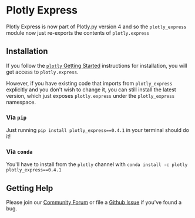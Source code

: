 # Plotly Express

Plotly Express is now part of Plotly.py version 4 and so the `plotly_express` module now just re-exports the contents of `plotly.express`

## Installation

If you follow the [`plotly` Getting Started](https://plot.ly/python/getting-started/) instructions for installation, you will get access to `plotly.express`.

However, if you have existing code that imports from `plotly_express` explicitly and you don't wish to change it, you can still install the latest version, which just exposes `plotly.express` under the `plotly_express` namespace.

### Via `pip`

Just running `pip install plotly_express==0.4.1` in your terminal should do it!

### Via `conda`

You'll have to install from the `plotly` channel with `conda install -c plotly plotly_express==0.4.1`

## Getting Help

Please join our [Community Forum](https://community.plot.ly/c/api/python) or file a [Github Issue](https://github.com/plotly/plotly.py/issues/new) if you've found a bug.
